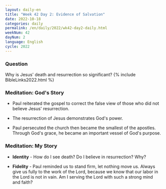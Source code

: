 ```yaml
---
layout: daily-en
title: "Week 42 Day 2: Evidence of Salvation"
date: 2022-10-18
categories: daily
permalink: /en/daily/2022/wk42-day2-daily.html
weekNum: 42
dayNum: 2
language: English
cycle: 2022
---
```

### Question     
Why is Jesus' death and resurrection so significant?
{% include BibleLinks2022.html %} 

### Meditation: God's Story   
+ Paul reiterated the gospel to correct the false view of those who did not believe Jesus' resurrection. 

+ The resurrection of Jesus demonstrates God's power. 

+ Paul persecuted the church then became the smallest of the apostles. Through God's grace, he became an important vessel of God's purpose.  

### Meditation: My Story   
+ **Identity** - How do I see death? Do I believe in resurrection? Why? 

+ **Fidelity** - Paul reminded us to stand firm, let nothing move us. Always give us fully to the work of the Lord, because we know that our labor in the Lord is not in vain. Am I serving the Lord with such a strong mind and faith? 
